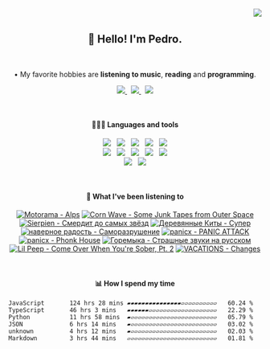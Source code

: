 <h6 align='end'>
   <img src='https://visitcount.itsvg.in/api?id=Pedrvisk&icon=2&color=12' />
</h6>

<!--Heading-->
<h2 align='center'>
   👋 Hello! I'm Pedro.
</h2>
<br/>
<p align='center'>
   • My favorite hobbies are <strong>listening to music</strong>, <strong>reading</strong> and <strong>programming</strong>.
</p>
<!--/Heading-->

<!--Section-->
<!-- <h4 align='center'>
   🌐 Where to find me?
</h4> -->
<p align='center'>
  <a href='https://discordapp.com/users/216662585737478144/'>
     <img src='https://img.shields.io/badge/Discord-7289DA?style=for-the-badge&logo=discord&logoColor=white' />
  </a>
  &nbsp;
  <a href='https://www.last.fm/user/Pedrov1sk'>
     <img src='https://img.shields.io/badge/Lastfm-c3000d.svg?&style=for-the-badge&logo=Last.fm&logoColor=white' />
  </a>
  &nbsp;
  <a href='https://open.spotify.com/user/novoshigod'>
     <img src='https://img.shields.io/badge/Spotify-1db954.svg?&style=for-the-badge&logo=spotify&logoColor=white' />        
  </a> 
</p>
<br/>
<!--/Section--> 

<!--Section-->
<h4 align='center'>
  👨🏻‍💻 Languages and tools
</h4>
<p align='center'>
  <img src='https://img.shields.io/badge/TypeScript-007ACC?style=for-the-badge&logo=typescript&logoColor=white' />&nbsp;&nbsp;
  <img src='https://img.shields.io/badge/JavaScript-F7DF1E?style=for-the-badge&logo=javascript&logoColor=black' />&nbsp;&nbsp;
  <img src='https://img.shields.io/badge/CSS3-1572B6?style=for-the-badge&logo=css3&logoColor=white' />&nbsp;&nbsp;
  <img src='https://img.shields.io/badge/HTML5-E34F26?style=for-the-badge&logo=html5&logoColor=white' />&nbsp;&nbsp;
  <img src='https://img.shields.io/badge/Node.js-43853D?style=for-the-badge&logo=node.js&logoColor=white' />
  <br/>
  <img src='https://img.shields.io/badge/Express-404D59.svg?&style=for-the-badge&logo=express&logoColor=white' />&nbsp;&nbsp;
  <img src='https://img.shields.io/badge/React-20232A?style=for-the-badge&logo=react&logoColor=61DAFB' />&nbsp;&nbsp;
  <img src='https://img.shields.io/badge/Next-black?style=for-the-badge&logo=next.js&logoColor=white' />&nbsp;&nbsp;
  <img src='https://img.shields.io/badge/Firebase-F29D0C?style=for-the-badge&logo=firebase&logoColor=white' />&nbsp;&nbsp;
  <img src='https://img.shields.io/badge/MongoDB-4EA94B?style=for-the-badge&logo=mongodb&logoColor=white' />
  <br/>
  <img src='https://img.shields.io/badge/Oracle-C74634?style=for-the-badge&logo=oracle&logoColor=white' />&nbsp;&nbsp;
  <img src='https://img.shields.io/badge/Git-%23F05032.svg?&style=for-the-badge&logo=git&logoColor=white' />
</p>
<br/>
<!--/Section-->

<!--Section-->
<h4 align='center'>
   🎵 What I've been listening to
</h4>



<!-- lastfm -->
<p align="center"><a href="https://www.last.fm/music/Motorama/Alps"><img src="https://lastfm.freetls.fastly.net/i/u/64s/4bce47bde76b4f74aa595d767416481a.png" title="Motorama - Alps"></a> <a href="https://www.last.fm/music/Corn+Wave/Some+Junk+Tapes+from+Outer+Space"><img src="https://lastfm.freetls.fastly.net/i/u/64s/a11d3cdc2ae937f9cb08a273009c58d6.jpg" title="Corn Wave - Some Junk Tapes from Outer Space"></a> <a href="https://www.last.fm/music/Sierpien/%D0%A1%D0%BC%D0%B5%D1%80%D0%B4%D0%B8%D1%82+%D0%B4%D0%BE+%D1%81%D0%B0%D0%BC%D1%8B%D1%85+%D0%B7%D0%B2%D1%91%D0%B7%D0%B4"><img src="https://lastfm.freetls.fastly.net/i/u/64s/b417fcdfe4505d48eaaae969be45fb1b.jpg" title="Sierpien - Смердит до самых звёзд"></a> <a href="https://www.last.fm/music/%D0%94%D0%B5%D1%80%D0%B5%D0%B2%D1%8F%D0%BD%D0%BD%D1%8B%D0%B5+%D0%9A%D0%B8%D1%82%D1%8B/%D0%A1%D1%83%D0%BF%D0%B5%D1%80"><img src="https://lastfm.freetls.fastly.net/i/u/64s/15b0ebf48f919ab54f15729afe981936.jpg" title="Деревянные Киты - Супер"></a> <a href="https://www.last.fm/music/%D0%BD%D0%B0%D0%B2%D0%B5%D1%80%D0%BD%D0%BE%D0%B5+%D1%80%D0%B0%D0%B4%D0%BE%D1%81%D1%82%D1%8C/%D0%A1%D0%B0%D0%BC%D0%BE%D1%80%D0%B0%D0%B7%D1%80%D1%83%D1%88%D0%B5%D0%BD%D0%B8%D0%B5"><img src="https://lastfm.freetls.fastly.net/i/u/64s/af1e78ef1170ad0c3d9241c04dc80409.png" title="наверное радость - Саморазрушение"></a> <a href="https://www.last.fm/music/panicx/PANIC+ATTACK"><img src="https://lastfm.freetls.fastly.net/i/u/64s/1ec590dcdd85b3547e20efed3dbedd2f.jpg" title="panicx - PANIC ATTACK"></a> <a href="https://www.last.fm/music/panicx/Phonk+House"><img src="https://lastfm.freetls.fastly.net/i/u/64s/a10529318855071c77e113b14c642956.jpg" title="panicx - Phonk House"></a> <a href="https://www.last.fm/music/%D0%93%D0%BE%D1%80%D0%B5%D0%BC%D1%8B%D0%BA%D0%B0/%D0%A1%D1%82%D1%80%D0%B0%D1%88%D0%BD%D1%8B%D0%B5+%D0%B7%D0%B2%D1%83%D0%BA%D0%B8+%D0%BD%D0%B0+%D1%80%D1%83%D1%81%D1%81%D0%BA%D0%BE%D0%BC"><img src="https://lastfm.freetls.fastly.net/i/u/64s/ed23b0b90787d522da52624623490f9a.jpg" title="Горемыка - Страшные звуки на русском"></a> <a href="https://www.last.fm/music/Lil+Peep/Come+Over+When+You%27re+Sober,+Pt.+2"><img src="https://lastfm.freetls.fastly.net/i/u/64s/0f6c7e1323f12f50659c072eda4749bd.png" title="Lil Peep - Come Over When You're Sober, Pt. 2"></a> <a href="https://www.last.fm/music/VACATIONS/Changes"><img src="https://lastfm.freetls.fastly.net/i/u/64s/ccc11aceb641b87bb5a8fbcfdd554c18.jpg" title="VACATIONS - Changes"></a> </p>



<br/>
<!--/Section-->

<!--Section-->
<h4 align='center'>
   📊 How I spend my time
</h4>

<!--START_SECTION:waka-->

```text
JavaScript       124 hrs 28 mins ▰▰▰▰▰▰▰▰▰▰▰▰▰▰▰▱▱▱▱▱▱▱▱▱▱   60.24 %
TypeScript       46 hrs 3 mins   ▰▰▰▰▰▰▱▱▱▱▱▱▱▱▱▱▱▱▱▱▱▱▱▱▱   22.29 %
Python           11 hrs 58 mins  ▰▱▱▱▱▱▱▱▱▱▱▱▱▱▱▱▱▱▱▱▱▱▱▱▱   05.79 %
JSON             6 hrs 14 mins   ▰▱▱▱▱▱▱▱▱▱▱▱▱▱▱▱▱▱▱▱▱▱▱▱▱   03.02 %
unknown          4 hrs 12 mins   ▰▱▱▱▱▱▱▱▱▱▱▱▱▱▱▱▱▱▱▱▱▱▱▱▱   02.03 %
Markdown         3 hrs 44 mins   ▱▱▱▱▱▱▱▱▱▱▱▱▱▱▱▱▱▱▱▱▱▱▱▱▱   01.81 %
```

<!--END_SECTION:waka-->
  
<!--/Section-->
